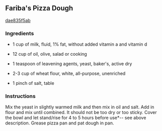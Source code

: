 ## Fariba's Pizza Dough

[dae835f5ab](http://www.food.com/recipe/faribas-pizza-dough-98189)

### Ingredients

 - 1 cup of milk, fluid, 1% fat, without added vitamin a and vitamin d

 - 12 cup of oil, olive, salad or cooking

 - 1 teaspoon of leavening agents, yeast, baker's, active dry

 - 2-3 cup of wheat flour, white, all-purpose, unenriched

 - 1 pinch of salt, table

### Instructions

Mix the yeast in slightly warmed milk and then mix in oil and salt. Add in flour and mix until combined. It should not be too dry or too sticky. Cover the bowl and let stand/rise for 4 to 5 hours before use*-- see above description. Grease pizza pan and pat dough in pan.